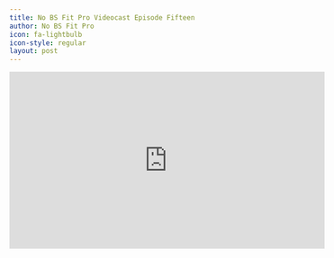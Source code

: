 ```yaml
---
title: No BS Fit Pro Videocast Episode Fifteen
author: No BS Fit Pro
icon: fa-lightbulb
icon-style: regular
layout: post
---
```


<div class="video-container"><iframe width="560" height="315" src="https://www.youtube.com/embed/d51tYVOjTu8" frameborder="0" allowfullscreen></iframe></div>
